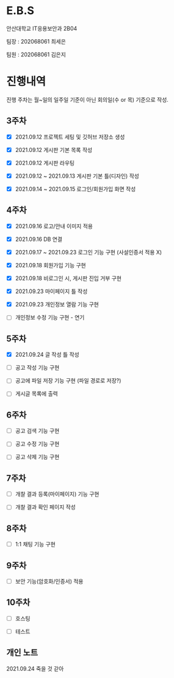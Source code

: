 # E.B.S


안산대학교 IT응용보안과 2B04

팀장 : 202068061 최세은

팀원 : 202068061 김은지

# 진행내역

진행 주차는 월~일의 일주일 기준이 아닌 회의일(수 or 목) 기준으로 작성.

## 3주차

- [X] 2021.09.12 프로젝트 세팅 및 깃허브 저장소 생성

- [x] 2021.09.12 게시판 기본 목록 작성

- [x] 2021.09.12 게시판 라우팅

- [x] 2021.09.12 ~ 2021.09.13 게시판 기본 틀(디자인) 작성

- [x] 2021.09.14 ~ 2021.09.15 로그인/회원가입 화면 작성

## 4주차

- [x] 2021.09.16 로고/안내 이미지 적용

- [x] 2021.09.16 DB 연결

- [x] 2021.09.17 ~ 2021.09.23 로그인 기능 구현 (사설인증서 적용 X)

- [x] 2021.09.18 회원가입 기능 구현

- [x] 2021.09.18 비로그인 시, 게시판 진입 거부 구현

- [x] 2021.09.23 마이페이지 틀 작성

- [x] 2021.09.23 개인정보 열람 기능 구현

- [ ] 개인정보 수정 기능 구현 - 연기

## 5주차

- [x] 2021.09.24 글 작성 틀 작성

- [ ] 공고 작성 기능 구현

- [ ] 공고에 파일 저장 기능 구현 (파일 경로로 저장?)

- [ ] 게시글 목록에 출력

## 6주차

- [ ] 공고 검색 기능 구현

- [ ] 공고 수정 기능 구현

- [ ] 공고 삭제 기능 구현

## 7주차

- [ ] 개찰 결과 등록(마이페이지) 기능 구현

- [ ] 개찰 결과 확인 페이지 작성

## 8주차 

- [ ] 1:1 채팅 기능 구현

## 9주차

- [ ] 보안 기능(암호화/인증서) 적용

## 10주차

- [ ] 호스팅

- [ ] 테스트



## 개인 노트

2021.09.24 죽을 것 갇아
